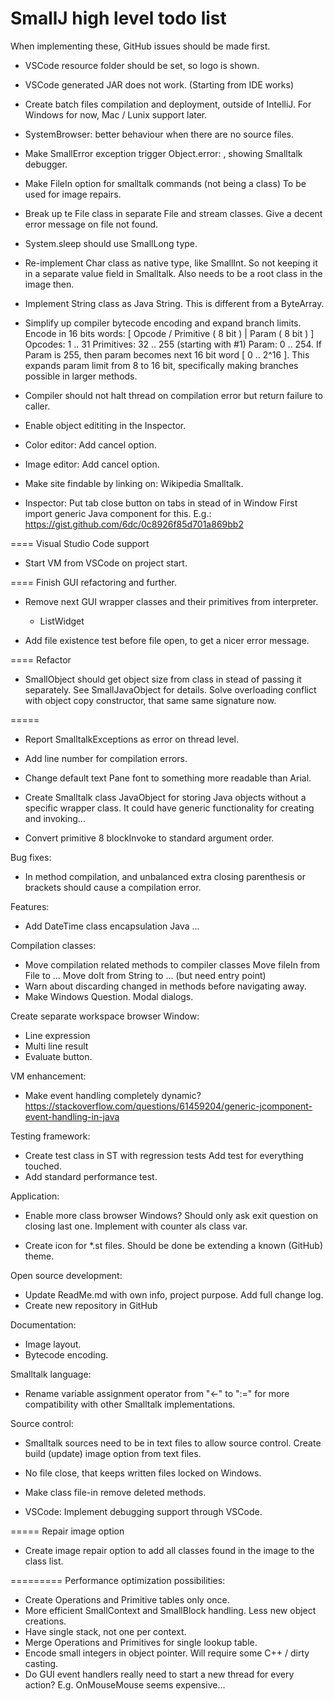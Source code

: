 # SmallJ high level todo list

When implementing these, GitHub issues should be made first.

- VSCode resource folder should be set, so logo is shown.

- VSCode generated JAR does not work. (Starting from IDE works)

- Create batch files compilation and deployment, outside of IntelliJ.
	For Windows for now, Mac / Lunix support later.

- SystemBrowser: better behaviour when there are no source files.

- Make SmallError exception trigger Object.error: , showing Smalltalk debugger.

- Make FileIn option for smalltalk commands (not being a class)
	To be used for image repairs.

- Break up te File class in separate File and stream classes.
	Give a decent error message on file not found.

- System.sleep should use SmallLong type.

- Re-implement Char class as native type, like SmallInt.
	So not keeping it in a separate value field in Smalltalk.
	Also needs to be a root class in the image then.

- Implement String class as Java String.
	This is different from a ByteArray.

- Simplify up compiler bytecode encoding and expand branch limits.
	Encode in 16 bits words: [ Opcode / Primitive ( 8 bit ) | Param ( 8 bit ) ]
		Opcodes: 1 .. 31
		Primitives: 32 .. 255   (starting with #1)
		Param: 0 .. 254.
			If Param is 255, then param becomes next 16 bit word [ 0 .. 2^16 ].
		This expands param limit from 8 to 16 bit,
		specifically making branches possible in larger methods.

- Compiler should not halt thread on compilation error but return failure to caller.

- Enable object edititing in the Inspector.

- Color editor: Add cancel option.

- Image editor: Add cancel option.


- Make site findable by linking on:
	Wikipedia Smalltalk.


- Inspector: Put tab close button on tabs in stead of in Window
	First import generic Java component for this.
	E.g.: https://gist.github.com/6dc/0c8926f85d701a869bb2

==== Visual Studio Code support

- Start VM from VSCode on project start.

==== Finish GUI refactoring and further.

- Remove next GUI wrapper classes and their primitives from interpreter.
	- ListWidget

- Add file existence test before file open, to get a nicer error message.

==== Refactor

- SmallObject should get object size from class in stead of passing it separately.
	See SmallJavaObject for details.
	Solve overloading conflict with object copy constructor, that same same signature now.

=====

- Report SmalltalkExceptions as error on thread level.

- Add line number for compilation errors.

- Change default text Pane font to something more readable than Arial.

- Create Smalltalk class JavaObject for storing Java objects without a specific wrapper class.
	It could have generic functionality for creating and invoking...

- Convert primitive 8 blockInvoke to standard argument order.

Bug fixes:
- In method compilation, and unbalanced extra closing parenthesis or brackets should cause a compilation error.

Features:
- Add DateTime class encapsulation Java ...

Compilation classes:
- Move compilation related methods to compiler classes
    Move fileIn from File to ...
    Move doIt from String to ...  (but need entry point)
- Warn about discarding changed in methods before navigating away.
- Make Windows Question. Modal dialogs.

Create separate workspace browser Window:
- Line expression
- Multi line result
- Evaluate button.

VM enhancement:
- Make event handling completely dynamic?
	https://stackoverflow.com/questions/61459204/generic-jcomponent-event-handling-in-java

Testing framework:
- Create test class in ST with regression tests
    Add test for everything touched.
- Add standard performance test.

Application:
- Enable more class browser Windows?
    Should only ask exit question on closing last one. Implement with counter als class var.

- Create icon for *.st files.
	Should be done be extending a known (GitHub) theme.

Open source development:
- Update ReadMe.md with own info, project purpose.
	Add full change log.
- Create new repository in GitHub

Documentation:
- Image layout.
- Bytecode encoding.

Smalltalk language:
- Rename variable assignment operator from "<-" to ":=" for more compatibility with other Smalltalk implementations.

Source control:
- Smalltalk sources need to be in text files to allow source control.
    Create build (update) image option from text files.
- No file close, that keeps written files locked on Windows.
- Make class file-in remove deleted methods.


- VSCode: Implement debugging support through VSCode.

===== Repair image option

- Create image repair option to add all classes found in the image to the class list.


========= Performance optimization possibilities:
- Create Operations and Primitive tables only once.
- More efficient SmallContext and SmallBlock handling.
    Less new object creations.
- Have single stack, not one per context.
- Merge Operations and Primitives for single lookup table.
- Encode small integers in object pointer.
    Will require some C++ / dirty casting.
- Do GUI event handlers really need to start a new thread for every action?
    E.g. OnMouseMouse seems expensive...



